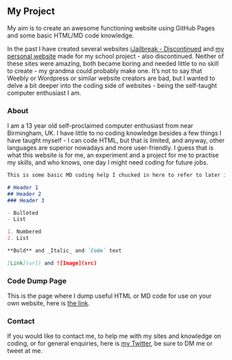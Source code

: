 ## My Project

My aim is to create an awesome functioning website using GitHub Pages and some basic HTML/MD code knowledge. 

In the past I have created several websites [iJailbreak - Discontinued](http://ijailbreak.ml)
and [my personal website](http://dylan736.weebly.com) made for my school project - also discontinued. Neither of these sites were amazing, both became boring and needed little to no skill to create - my grandma could probably make one. It’s not to say that Weebly or Wordpress or similar website creators are bad, but I wanted to delve a bit deeper into the coding side of websites - being the self-taught computer enthusiast I am. 

### About

I am a 13 year old self-proclaimed computer enthusiast from near Birmingham, UK. I have little to no coding knowledge besides a few things I have taught myself - I can code HTML, but that is limited, and anyway, other languages are superior nowadays and more user-friendly. I guess that is what this website is for me, an experiment and a project for me to practise my skills, and who knows, one day I might need coding for future jobs.

```markdown
This is some basic MD coding help I chucked in here to refer to later in case, you can ignore this. 

# Header 1
## Header 2
### Header 3

- Bulleted
- List

1. Numbered
2. List

**Bold** and _Italic_ and `Code` text

[Link](url) and ![Image](src)
```



### Code Dump Page

This is the page where I dump useful HTML or MD code for use on your own website, here is [the link](distify.github.io/distify/page).

### Contact

If you would like to contact me, to help me with my sites and knowledge on coding, or for general enquiries, here is [my Twitter](https://www.twitter.com/Distifyy), be sure to DM me or tweet at me. 
